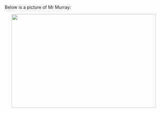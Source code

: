 Below is a picture of Mr Murray:

<p align="center">
  <img width="460" height="300" src="http://www.fillmurray.com/460/300">
</p>
